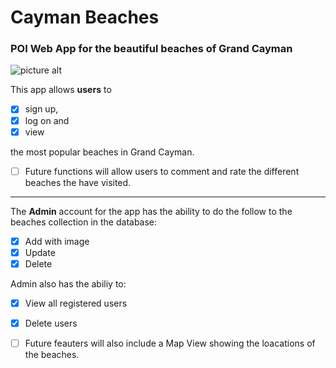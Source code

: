 # Cayman Beaches
### POI Web App for the beautiful beaches of Grand Cayman ###
![picture alt](https://res.cloudinary.com/gracesfinn/image/upload/v1582380553/F03CC176-500E-499F-A6FD-AB4A743CF36E_kaw58o.jpg)


This app allows **users** to

- [x] sign up,
- [x] log on and 
- [x] view

the most popular beaches in Grand Cayman. 
- [ ] Future functions will allow users to comment and rate the different beaches the have visited. 

 - - - -
 
The **Admin** account for the app has the ability to do the follow to the beaches collection in the database:
- [x] Add with image
- [x] Update
- [x] Delete 

Admin also has the abiliy to:
- [x] View all registered users
- [x] Delete users

- [ ] Future feauters will also include a Map View showing the loacations of the beaches. 


